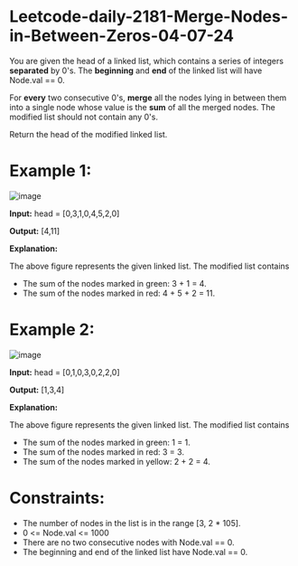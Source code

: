 # Leetcode-daily-2181-Merge-Nodes-in-Between-Zeros-04-07-24
You are given the head of a linked list, which contains a series of integers **separated** by 0's. The **beginning** and **end** of the linked list will have Node.val == 0.

For **every** two consecutive 0's, **merge** all the nodes lying in between them into a single node whose value is the **sum** of all the merged nodes. The modified list should not contain any 0's.

Return the head of the modified linked list.

 

# Example 1:

![image](https://github.com/Ramcharan10122005/Leetcode-daily-2181-Merge-Nodes-in-Between-Zeros-04-07-24/assets/160163532/c0bf9dfd-2de7-4fda-b86c-7fccbc32ba06)

**Input:** head = [0,3,1,0,4,5,2,0]

**Output:** [4,11]

**Explanation:** 

The above figure represents the given linked list. The modified list contains
- The sum of the nodes marked in green: 3 + 1 = 4.
- The sum of the nodes marked in red: 4 + 5 + 2 = 11.

# Example 2:

![image](https://github.com/Ramcharan10122005/Leetcode-daily-2181-Merge-Nodes-in-Between-Zeros-04-07-24/assets/160163532/d786840e-81a5-4d31-97af-81026ec6f5c4)

**Input:** head = [0,1,0,3,0,2,2,0]

**Output:** [1,3,4]

**Explanation:** 

The above figure represents the given linked list. The modified list contains
- The sum of the nodes marked in green: 1 = 1.
- The sum of the nodes marked in red: 3 = 3.
- The sum of the nodes marked in yellow: 2 + 2 = 4.
 

# Constraints:

- The number of nodes in the list is in the range [3, 2 * 105].
- 0 <= Node.val <= 1000
- There are no two consecutive nodes with Node.val == 0.
- The beginning and end of the linked list have Node.val == 0.

